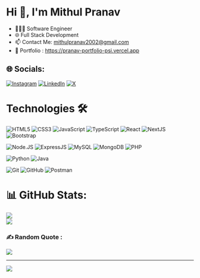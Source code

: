 # Hi 👋, I'm Mithul Pranav

- 🧑🏻‍💻 Software Engineer
- 🌐 Full Stack Development
- 📫 Contact Me: mithulpranav2002@gmail.com
- 📱 Portfolio : https://pranav-portfolio-psi.vercel.app

## 🌐 Socials:
[![Instagram](https://img.shields.io/badge/Instagram-%23E4405F.svg?logo=Instagram&logoColor=white)](https://instagram.com/https://www.instagram.com/pranav.4102?igsh=MzhxbDcxajV4YzNv) [![LinkedIn](https://img.shields.io/badge/LinkedIn-%230077B5.svg?logo=linkedin&logoColor=white)](https://linkedin.com/in/https://www.linkedin.com/in/mithulpranav/) [![X](https://img.shields.io/badge/X-black.svg?logo=X&logoColor=white)](https://x.com/https://x.com/Pranav_0402) 

# Technologies 🛠️

<!-- Frontend -->
![HTML5](https://img.shields.io/badge/-HTML5-E34F26?style=flat-square&logo=html5&logoColor=white)
![CSS3](https://img.shields.io/badge/-CSS3-1572B6?style=flat-square&logo=css3)
![JavaScript](https://img.shields.io/badge/-JavaScript-F7DF1E?style=flat-square&logo=javascript&logoColor=black)
![TypeScript](https://img.shields.io/badge/-TypeScript-3178C6?style=flat-square&logo=typescript&logoColor=white)
![React](https://img.shields.io/badge/-React-61DAFB?style=flat-square&logo=react&logoColor=white)
![NextJS](https://img.shields.io/badge/-Next.JS-000000?style=flat-square&logo=Next.js)
![Bootstrap](https://img.shields.io/badge/-Bootstrap-7952B3?style=flat-square&logo=bootstrap&logoColor=white)


<!-- Backend -->
![Node.JS](https://img.shields.io/badge/-Node.JS-339933?style=flat-square&logo=Node.js&logoColor=white)
![ExpressJS](https://img.shields.io/badge/-Express.JS-000000?style=flat-square&logo=Express)
![MySQL](https://img.shields.io/badge/-MySQL-4479A1?style=flat-square&logo=mysql&logoColor=white)
![MongoDB](https://img.shields.io/badge/-MongoDB-47A248?style=flat-square&logo=mongodb&logoColor=white)
![PHP](https://img.shields.io/badge/-PHP-777BB4?style=flat-square&logo=php&logoColor=white)


<!-- Other Languages -->
![Python](https://img.shields.io/badge/-Python-3776AB?style=flat-square&logo=Python&logoColor=white)
![Java](https://img.shields.io/badge/Java-ED8B00?style=flat-square&logo=openjdk&logoColor=white)

<!-- Tools -->
![Git](https://img.shields.io/badge/-Git-F05032?style=flat-square&logo=git&logoColor=white)
![GitHub](https://img.shields.io/badge/-GitHub-181717?style=flat-square&logo=github)
![Postman](https://img.shields.io/badge/-Postman-FF6C37?style=flat-square&logo=postman&logoColor=white)


# 📊 GitHub Stats:
![](https://github-readme-streak-stats.herokuapp.com/?user=pranav4102&theme=dark&hide_border=false)<br/>
![](https://github-readme-stats.vercel.app/api/top-langs/?username=pranav4102&theme=dark&hide_border=false&include_all_commits=false&count_private=false&layout=compact)

### ✍️ Random Quote :
![](https://quotes-github-readme.vercel.app/api?type=horizontal&theme=merko)

---
[![](https://visitcount.itsvg.in/api?id=pranav4102&icon=0&color=0)](https://visitcount.itsvg.in)



